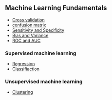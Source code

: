 ## Machine Learning Fundamentals
* <a href="https://www.youtube.com/watch?v=fSytzGwwBVw&list=PLblh5JKOoLUICTaGLRoHQDuF_7q2GfuJF&index=2"> Cross validation </a>
* <a href="https://www.youtube.com/watch?v=Kdsp6soqA7o&list=PLblh5JKOoLUICTaGLRoHQDuF_7q2GfuJF&index=3"> confusion matrix </a>
* <a href="https://www.youtube.com/watch?v=vP06aMoz4v8&list=PLblh5JKOoLUICTaGLRoHQDuF_7q2GfuJF&index=4">  Sensitivity and Specificity </a>
* <a href="https://www.youtube.com/watch?v=EuBBz3bI-aA&list=PLblh5JKOoLUICTaGLRoHQDuF_7q2GfuJF&index=6"> Bias and Variance </a>
* <a href="https://www.youtube.com/watch?v=4jRBRDbJemM&list=PLblh5JKOoLUICTaGLRoHQDuF_7q2GfuJF&index=7">ROC and AUC </a>

### Supervised machine learning 
* <a href="https://www.youtube.com/watch?v=sca5rQ9x1cA&list=PLkDaE6sCZn6FNC6YRfRQc_FbeQrF8BwGI&index=4"> Regression </a>
* <a href="https://www.youtube.com/watch?v=hh6gE0LxfO8&list=PLkDaE6sCZn6FNC6YRfRQc_FbeQrF8BwGI&index=5"> Classifiaction </a>

### Unsupervised machine learning 
* <a href="https://www.youtube.com/watch?v=gG_wI_uGfIE&list=PLkDaE6sCZn6FNC6YRfRQc_FbeQrF8BwGI&index=6"> Clustering </a>




